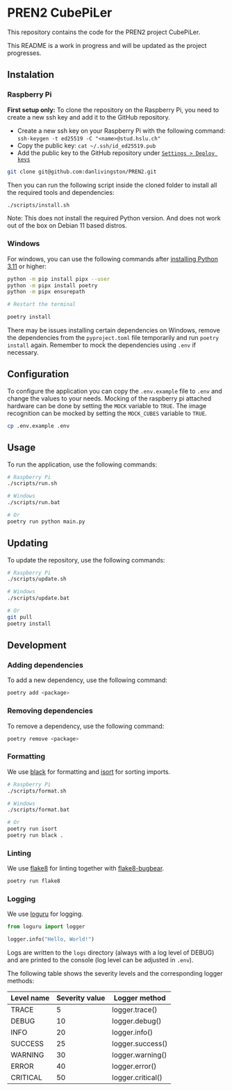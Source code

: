 # PREN2 CubePiLer

This repository contains the code for the PREN2 project CubePiLer.

This README is a work in progress and will be updated as the project progresses.

## Instalation

### Raspberry Pi

**First setup only:** To clone the repository on the Raspberry Pi, you need to create a new ssh key and add it to the GitHub repository.

- Create a new ssh key on your Raspberry Pi with the following command: `ssh-keygen -t ed25519 -C "<name>@stud.hslu.ch"`
- Copy the public key: `cat ~/.ssh/id_ed25519.pub`
- Add the public key to the GitHub repository under [`Settings > Deploy keys`](https://github.com/danlivingston/PREN2/settings/keys)

```bash
git clone git@github.com:danlivingston/PREN2.git
```

Then you can run the following script inside the cloned folder to install all the required tools and dependencies:

```bash
./scripts/install.sh
```

Note: This does not install the required Python version. And does not work out of the box on Debian 11 based distros.

### Windows

For windows, you can use the following commands after [installing Python 3.11](https://www.python.org/downloads/) or higher:

```bash
python -m pip install pipx --user
python -m pipx install poetry
python -m pipx ensurepath

# Restart the terminal

poetry install
```

There may be issues installing certain dependencies on Windows, remove the dependencies from the `pyproject.toml` file temporarily and run `poetry install` again. Remember to mock the dependencies using `.env` if necessary.

## Configuration

To configure the application you can copy the `.env.example` file to `.env` and change the values to your needs. Mocking of the raspberry pi attached hardware can be done by setting the `MOCK` variable to `TRUE`. The image recognition can be mocked by setting the `MOCK_CUBES` variable to `TRUE`.

```bash
cp .env.example .env
```

## Usage

To run the application, use the following commands:

```bash
# Raspberry Pi
./scripts/run.sh

# Windows
./scripts/run.bat

# Or
poetry run python main.py
```

## Updating

To update the repository, use the following commands:

```bash
# Raspberry Pi
./scripts/update.sh

# Windows
./scripts/update.bat

# Or
git pull
poetry install
```

## Development

### Adding dependencies

To add a new dependency, use the following command:

```bash
poetry add <package>
```

### Removing dependencies

To remove a dependency, use the following command:

```bash
poetry remove <package>
```

### Formatting

We use [black](https://black.readthedocs.io/en/stable/) for formatting and [isort](https://pycqa.github.io/isort/) for sorting imports.

```bash
# Raspberry Pi
./scripts/format.sh

# Windows
./scripts/format.bat

# Or
poetry run isort
poetry run black .
```

### Linting

We use [flake8](https://flake8.pycqa.org/en/latest/) for linting together with [flake8-bugbear](https://github.com/PyCQA/flake8-bugbear).

```bash
poetry run flake8
```

### Logging

We use [loguru](https://github.com/Delgan/loguru) for logging.

```python
from loguru import logger

logger.info("Hello, World!")
```

Logs are written to the `logs` directory (always with a log level of DEBUG) and are printed to the console (log level can be adjusted in `.env`).

The following table shows the severity levels and the corresponding logger methods:

| Level name | Severity value | Logger method |
|------------|----------------|---------------|
| TRACE      | 5              | logger.trace() |
| DEBUG      | 10             | logger.debug() |
| INFO       | 20             | logger.info() |
| SUCCESS    | 25             | logger.success() |
| WARNING    | 30             | logger.warning() |
| ERROR      | 40             | logger.error() |
| CRITICAL   | 50             | logger.critical() |
